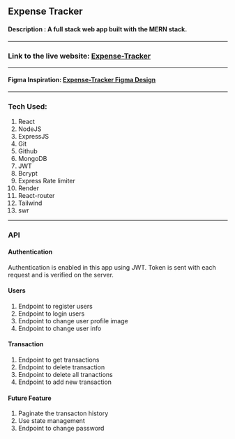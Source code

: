 ## Expense Tracker


#### Description : A full stack web app built with the MERN stack.
___

### Link to the live website: [Expense-Tracker](https://expense-tracker-n9i6.onrender.com/ "ET live site")
___

#### Figma Inspiration: [Expense-Tracker Figma Design](https://www.figma.com/file/FA7sQKjG7AAM8gsjEeKi56/%5BFREEBIES%5D-Income-%26-Expense-Tracker-(Community)?node-id=0-1&t=gwXzNhZvIrKfN6OJ-0 "Figma Design")
___

### Tech Used:
1. React
2. NodeJS
3. ExpressJS
4. Git
5. Github
6. MongoDB
7. JWT
8. Bcrypt
9. Express Rate limiter
10. Render
11. React-router
12. Tailwind
13. swr
___


### API
#### Authentication
Authentication is enabled in this app using JWT.
Token is sent with each request and is verified on the server.
#### Users
1. Endpoint to register users
2. Endpoint to login users
3. Endpoint to change user profile image
4. Endpoint to change user info
#### Transaction
1. Endpoint to get transactions 
2. Endpoint to delete transaction
3. Endpoint to delete all tranactions
4. Endpoint to add new transaction

#### Future Feature
1. Paginate the transacton history
2. Use state management
3. Endpoint to change password